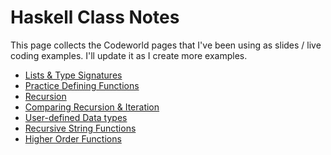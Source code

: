 # Haskell Class Notes

This page collects the Codeworld pages that I've been using as slides
/ live coding examples.  I'll update it as I create more examples.

* [Lists & Type Signatures](https://codeworld.info/run.html?hash=P_j5tUK3Nh4zHxLEJM4694g)
* [Practice Defining Functions](https://codeworld.info/run.html?hash=PHAMsMzMtI6GW3fcc6Rv3cA)
* [Recursion](https://codeworld.info/run.html?hash=PP1UZm3lci8SlU1VDOeLaJw)
* [Comparing Recursion & Iteration](https://codeworld.info/run.html?hash=P7gE0hbW0Y0cDQ7LPyNOh3Q)
* [User-defined Data types](https://codeworld.info/#PWggvvpMUuqdJfLf2UFvFBg)
* [Recursive String Functions](https://codeworld.info/#PyW095XrozZJQ2-EeSFL2tw)
* [Higher Order Functions](https://codeworld.info/#PdYoR01FnqdFUpdNeJxSLfA)
